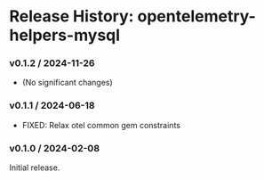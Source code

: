 # Release History: opentelemetry-helpers-mysql

### v0.1.2 / 2024-11-26

* (No significant changes)

### v0.1.1 / 2024-06-18

* FIXED: Relax otel common gem constraints

### v0.1.0 / 2024-02-08

Initial release.
